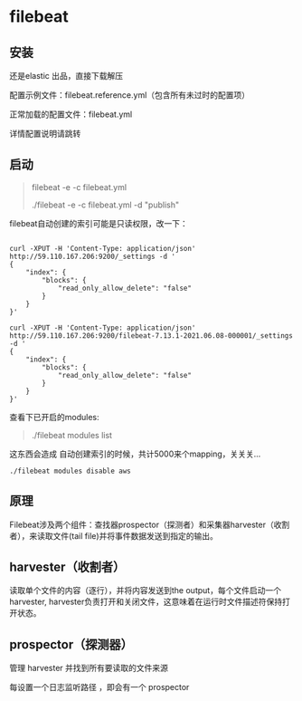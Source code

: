 # filebeat

## 安装

还是elastic 出品，直接下载解压

配置示例文件：filebeat.reference.yml（包含所有未过时的配置项）

正常加载的配置文件：filebeat.yml

详情配置说明请跳转

## 启动

> filebeat \-e \-c filebeat.yml
> 
> 
> ./filebeat \-e \-c filebeat.yml \-d "publish"

filebeat自动创建的索引可能是只读权限，改一下：

```

curl -XPUT -H 'Content-Type: application/json' http://59.110.167.206:9200/_settings -d '
{
    "index": {
        "blocks": {
            "read_only_allow_delete": "false"
        }
    }
}'

curl -XPUT -H 'Content-Type: application/json' http://59.110.167.206:9200/filebeat-7.13.1-2021.06.08-000001/_settings -d '
{
    "index": {
        "blocks": {
            "read_only_allow_delete": "false"
        }
    }
}'
```

查看下已开启的modules:

> ./filebeat modules list

这东西会造成 自动创建索引的时候，共计5000来个mapping，关关关...

```
./filebeat modules disable aws

```

## 原理

Filebeat涉及两个组件：查找器prospector（探测者）和采集器harvester（收割者），来读取文件\(tail file\)并将事件数据发送到指定的输出。

## harvester（收割者）

读取单个文件的内容（逐行），并将内容发送到the output，每个文件启动一个harvester, harvester负责打开和关闭文件，这意味着在运行时文件描述符保持打开状态。

## prospector（探测器）

管理 harvester 并找到所有要读取的文件来源

每设置一个日志监听路径 ，即会有一个 prospector
